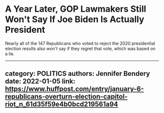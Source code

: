# A Year Later, GOP Lawmakers Still Won't Say If Joe Biden Is Actually President

Nearly all of the 147 Republicans who voted to reject the 2020 presidential election results also won't say if they regret that vote, which was based on a lie.

---
category: POLITICS
authors: Jennifer Bendery
date: 2022-01-05
link: https://www.huffpost.com/entry/january-6-republicans-overturn-election-capitol-riot_n_61d35f59e4b0bcd219561a94
---
